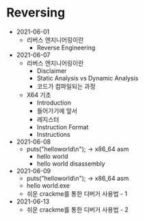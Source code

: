 # Reversing

- 2021-06-01
  - 리버스 엔지니어링이란
    - Reverse Engineering
- 2021-06-07
  - 리버스 엔지니어링이란
    - Disclaimer
    - Static Analysis vs Dynamic Analysis
    - 코드가 컴파일되는 과정
  - X64 기초
    - Introduction
    - 들어가기에 앞서
    - 레지스터
    - Instruction Format
    - Instructions
- 2021-06-08
  - puts("helloworld\n"); -> x86_64 asm
    - hello world
    - hello world disassembly
- 2021-06-09
  - puts("helloworld\n"); -> x86_64 asm
  - hello world.exe
  - 쉬운 crackme를 통한 디버거 사용법 - 1
- 2021-06-13
  - 쉬운 crackme를 통한 디버거 사용법 - 2

